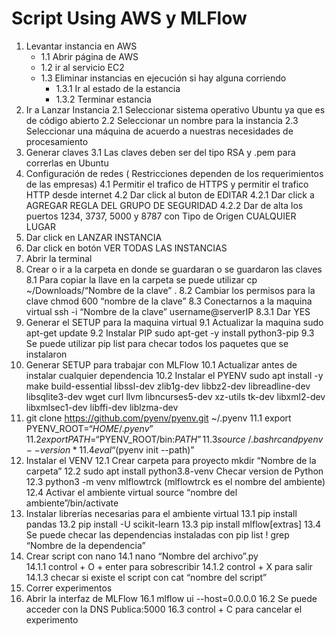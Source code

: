 # Script Using AWS y MLFlow #
1. Levantar instancia en AWS
	- 1.1 Abrir página de AWS
	- 1.2 ir al servicio EC2
	- 1.3 Eliminar instancias en ejecución si hay  alguna corriendo
		- 1.3.1 Ir al estado de la estancia
		- 1.3.2	Terminar estancia
3. Ir a Lanzar Instancia
	2.1 Seleccionar sistema operativo Ubuntu ya que es de código abierto
	2.2 Seleccionar un nombre para la instancia
	2.3 Seleccionar una máquina de acuerdo a nuestras necesidades de procesamiento
4. Generar claves
	3.1 Las claves deben ser del tipo RSA y .pem para correrlas en Ubuntu
5. Configuración de redes ( Restricciones dependen de los requerimientos de las empresas)
	4.1 Permitir el trafico de HTTPS y permitir el trafico HTTP desde internet
	4.2 Dar click al buton de EDITAR
		4.2.1 Dar click a AGREGAR REGLA DEL GRUPO DE SEGURIDAD
		4.2.2 Dar de alta los puertos 1234, 3737, 5000 y 8787 con Tipo de Origen CUALQUIER LUGAR
6. Dar click en LANZAR INSTANCIA
7. Dar click en botón VER TODAS LAS INSTANCIAS
8. Abrir la terminal
9. Crear o ir a la carpeta en donde se guardaran o se guardaron las claves
	8.1 Para copiar la llave en la carpeta se puede utilizar cp ~/Downloads/“Nombre de la clave” .
	8.2 Cambiar los permisos para la clave chmod 600 “nombre de la clave”
	8.3 Conectarnos a la maquina virtual ssh -i “Nombre de la clave” username@serverIP
		8.3.1 Dar YES
10. Generar el SETUP para la maquina virtual
	9.1 Actualizar la maquina sudo apt-get update
	9.2 Instalar PIP sudo apt-get -y install python3-pip
	9.3 Se puede utilizar pip list  para checar todos los paquetes que se instalaron
11. Generar SETUP para trabajar con MLFlow
	10.1 Actualizar antes de instalar cualquier dependencia 
	10.2 Instalar el PYENV sudo apt install -y make build-essential libssl-dev zlib1g-dev libbz2-dev libreadline-dev libsqlite3-dev wget curl llvm libncurses5-dev xz-utils tk-dev libxml2-dev libxmlsec1-dev libffi-dev liblzma-dev
12. git clone https://github.com/pyenv/pyenv.git ~/.pyenv 
	11.1 export PYENV_ROOT=“$HOME/.pyenv”
	11.2 export PATH=“$PYENV_ROOT/bin:$PATH”
	11.3 source ~/.bashrc and pyenv --version
	*11.4 eval “$(pyenv init --path)”
13. Instalar el VENV
	12.1 Crear carpeta para proyecto mkdir “Nombre de la carpeta”
	12.2 sudo apt install python3.8-venv Checar version de Python
	12.3 python3 -m venv mlflowtrck (mlflowtrck es el nombre del ambiente)
	12.4 Activar el ambiente virtual source “nombre del ambiente”/bin/activate
14. Instalar librerías necesarias para el ambiente virtual
	13.1 pip install pandas
	13.2 pip install -U scikit-learn
	13.3 pip install mlflow[extras]
	13.4 Se puede checar las dependencias instaladas con pip list ! grep “Nombre de la dependencia”
15. Crear script con nano
	14.1 nano “Nombre del archivo”.py 	
		14.1.1 control + O + enter para sobrescribir 
		14.1.2 control + X para salir 
		14.1.3 checar si existe el script con cat “nombre del script”
16. Correr experimentos
17. Abrir la interfaz de MLFlow
	16.1 mlflow ui --host=0.0.0.0
	16.2 Se puede acceder con la DNS Publica:5000
	16.3 control + C para cancelar el experimento
